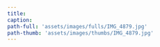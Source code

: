 ```yaml
---
title:
caption:
path-full: 'assets/images/fulls/IMG_4879.jpg'
path-thumb: 'assets/images/thumbs/IMG_4879.jpg'
---
```

